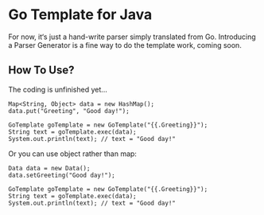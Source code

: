 # Go Template for Java

For now, it‘s just a hand-write parser simply translated from Go. Introducing a Parser Generator is a fine way to do the
template work, coming soon.

## How To Use?

The coding is unfinished yet...

```
Map<String, Object> data = new HashMap();
data.put("Greeting", "Good day!");

GoTemplate goTemplate = new GoTemplate("{{.Greeting}}");
String text = goTemplate.exec(data);
System.out.println(text); // text = "Good day!"
```

Or you can use object rather than map:

```
Data data = new Data();
data.setGreeting("Good day!");

GoTemplate goTemplate = new GoTemplate("{{.Greeting}}");
String text = goTemplate.exec(data);
System.out.println(text); // text = "Good day!"
```